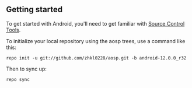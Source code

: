 Getting started
---------------

To get started with Android, you'll need to get familiar with [Source Control Tools](https://source.android.com/setup/develop).

To initialize your local repository using the aosp trees, use a command like this:
```
repo init -u git://github.com/zhkl0228/aosp.git -b android-12.0.0_r32
```
Then to sync up:
```
repo sync
```
